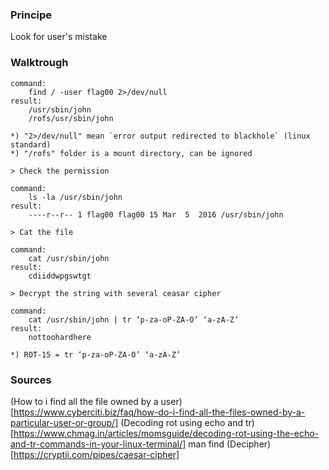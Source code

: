 ### Principe

Look for user's mistake


### Walktrough

```
command:
	find / -user flag00 2>/dev/null
result:
	/usr/sbin/john
	/rofs/usr/sbin/john

*) "2>/dev/null" mean `error output redirected to blackhole` (linux standard)
*) "/rofs" folder is a mount directory, can be ignored

> Check the permission

command:
	ls -la /usr/sbin/john
result:
	----r--r-- 1 flag00 flag00 15 Mar  5  2016 /usr/sbin/john

> Cat the file

command:
	cat /usr/sbin/john
result:
	cdiiddwpgswtgt

> Decrypt the string with several ceasar cipher

command:
	cat /usr/sbin/john | tr ‘p-za-oP-ZA-O’ ‘a-zA-Z’
result:
	nottoohardhere

*) ROT-15 = tr ‘p-za-oP-ZA-O’ ‘a-zA-Z’
```

### Sources


(How to i find all the file owned by a user)[https://www.cyberciti.biz/faq/how-do-i-find-all-the-files-owned-by-a-particular-user-or-group/]
(Decoding rot using echo and tr)[https://www.chmag.in/articles/momsguide/decoding-rot-using-the-echo-and-tr-commands-in-your-linux-terminal/]
man find
(Decipher)[https://cryptii.com/pipes/caesar-cipher]

